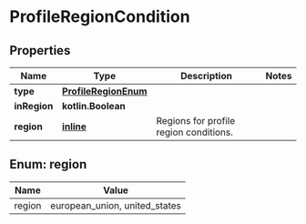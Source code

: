 
# ProfileRegionCondition

## Properties
| Name | Type | Description | Notes |
| ------------ | ------------- | ------------- | ------------- |
| **type** | [**ProfileRegionEnum**](ProfileRegionEnum.md) |  |  |
| **inRegion** | **kotlin.Boolean** |  |  |
| **region** | [**inline**](#Region) | Regions for profile region conditions. |  |


<a id="Region"></a>
## Enum: region
| Name | Value |
| ---- | ----- |
| region | european_union, united_states |



